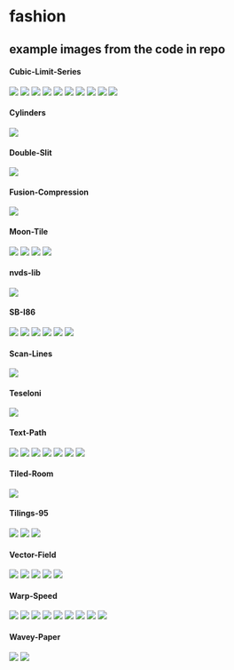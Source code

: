 # fashion

## example images from the code in repo

#### Cubic-Limit-Series

![](./Cubic-Limit-Series/images/a.png)
![](./Cubic-Limit-Series/images/big.png)
![](./Cubic-Limit-Series/images/b.png)
![](./Cubic-Limit-Series/images/c.png)
![](./Cubic-Limit-Series/images/d.png)
![](./Cubic-Limit-Series/images/e.png)
![](./Cubic-Limit-Series/images/f.png)
![](./Cubic-Limit-Series/images/g.png)
![](./Cubic-Limit-Series/images/h.png)
![](./Cubic-Limit-Series/images/i.png)


#### Cylinders

![](./Cylinders/images/a.png)


#### Double-Slit

![](./Double-Slit/images/a.png)


#### Fusion-Compression

![](./Fusion-Compression/images/a.png)


#### Moon-Tile

![](./Moon-Tile/images/a.png)
![](./Moon-Tile/images/b.png)
![](./Moon-Tile/images/c.png)
![](./Moon-Tile/images/d.png)


#### nvds-lib

![](./nvds-lib/images/a.png)


#### SB-I86

![](./SB-I86/images/a.png)
![](./SB-I86/images/b.png)
![](./SB-I86/images/cool.png)
![](./SB-I86/images/joined.png)
![](./SB-I86/images/sb.png)
![](./SB-I86/images/tiled.png)


#### Scan-Lines

![](./Scan-Lines/images/a.png)


#### Teseloni

![](./Teseloni/images/a.png)


#### Text-Path

![](./Text-Path/images/a.png)
![](./Text-Path/images/b.png)
![](./Text-Path/images/c.png)
![](./Text-Path/images/d.png)
![](./Text-Path/images/e.png)
![](./Text-Path/images/f.png)
![](./Text-Path/images/g.png)


#### Tiled-Room

![](./Tiled-Room/images/a.png)


#### Tilings-95

![](./Tilings-95/images/a.png)
![](./Tilings-95/images/b.png)
![](./Tilings-95/images/c.png)


#### Vector-Field

![](./Vector-Field/images/a.png)
![](./Vector-Field/images/b.png)
![](./Vector-Field/images/c.png)
![](./Vector-Field/images/d.png)
![](./Vector-Field/images/e.png)


#### Warp-Speed

![](./Warp-Speed/images/a.png)
![](./Warp-Speed/images/b.png)
![](./Warp-Speed/images/c.png)
![](./Warp-Speed/images/d.png)
![](./Warp-Speed/images/e.png)
![](./Warp-Speed/images/f.png)
![](./Warp-Speed/images/g.png)
![](./Warp-Speed/images/h.png)
![](./Warp-Speed/images/i.png)


#### Wavey-Paper

![](./Wavey-Paper/images/a.png)
![](./Wavey-Paper/images/b.png)




